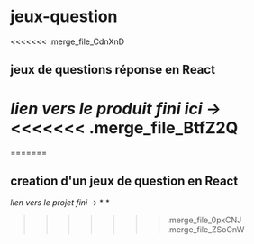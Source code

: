 # jeux-question

<<<<<<< .merge_file_CdnXnD
## jeux de questions réponse en React

*lien vers le produit fini ici* *->*
<<<<<<< .merge_file_BtfZ2Q
=======
=======
## creation d'un jeux de question en React

*lien vers le projet fini* -> * *
>>>>>>> .merge_file_0pxCNJ
>>>>>>> .merge_file_ZSoGnW
